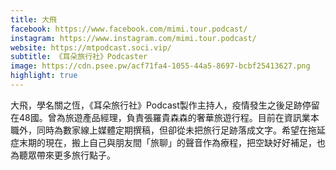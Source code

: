 ```yaml
---
title: 大飛
facebook: https://www.facebook.com/mimi.tour.podcast/
instagram: https://www.instagram.com/mimi.tour.podcast/
website: https://mtpodcast.soci.vip/
subtitle: 《耳朵旅行社》Podcaster
image: https://cdn.psee.pw/acf71fa4-1055-44a5-8697-bcbf25413627.png
highlight: true
---
```


大飛，學名關之恆，《耳朵旅行社》Podcast製作主持人，疫情發生之後足跡停留在48國。曾為旅遊產品經理，負責張羅貴森森的奢華旅遊行程。目前在資訊業本職外，同時為數家線上媒體定期撰稿，但卻從未把旅行足跡落成文字。希望在拖延症末期的現在，搬上自己與朋友間「旅聊」的聲音作為療程，把空缺好好補足，也為聽眾帶來更多旅行點子。